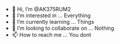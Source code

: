- 👋 Hi, I’m @AK375RUM2
- 👀 I’m interested in ... Everything
- 🌱 I’m currently learning ... Things
- 💞️ I’m looking to collaborate on ... Nothing
- 📫 How to reach me ... You dont

<!---
AK375RUM2/AK375RUM2 is a ✨ special ✨ repository because its `README.md` (this file) appears on your GitHub profile.
You can click the Preview link to take a look at your changes.
--->
